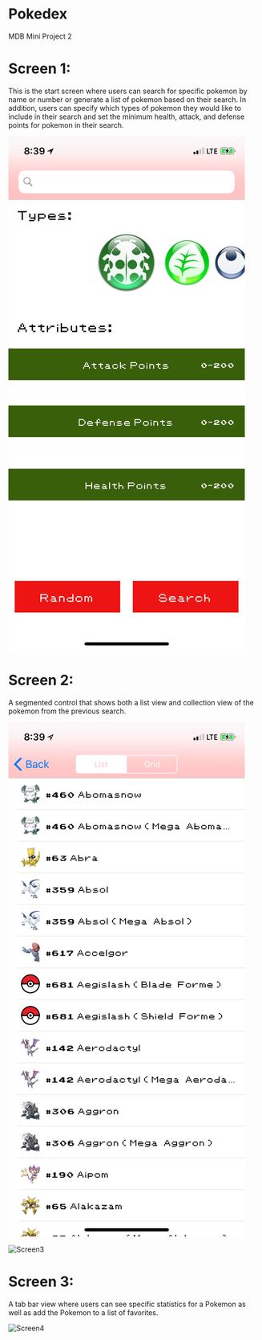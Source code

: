 # Pokedex
MDB Mini Project 2

# Screen 1:
This is the start screen where users can search for specific pokemon by name or number or generate a list of pokemon based on their search. In addition, users can specify which types of pokemon they would like to include in their search and set the minimum health, attack, and defense points for pokemon in their search.

![Screen1](screen1.jpeg)

# Screen 2:
A segmented control that shows both a list view and collection view of the pokemon from the previous search.

![Screen2](listview.jpeg)

![Screen3](collectionview.png)

# Screen 3:
A tab bar view where users can see specific statistics for a Pokemon as well as add the Pokemon to a list of favorites.

![Screen4](profileview.jpeg)
